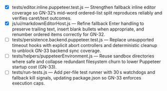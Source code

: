 - [x] tests/editor.inline.puppeteer.test.js — Strengthen fallback inline editor coverage so GN-32’s mid-word ordered-list split reproduces reliably and verifies caret/text outcomes.
- [x] js/ui/markdownEditorHost.js — Refine fallback Enter handling to preserve trailing text, insert blank bullets when appropriate, and renumber ordered items correctly for GN-32.
- [ ] tests/persistence.backend.puppeteer.test.js — Replace unsupported timeout hooks with explicit abort controllers and deterministic cleanup to unblock GN-33 backend sync coverage.
- [ ] tests/helpers/puppeteerEnvironment.js — Reuse sandbox directories where safe and collapse redundant filesystem churn to lower Puppeteer startup cost (GN-33).
- [ ] tests/run-tests.js — Add per-file test runner with 30 s watchdogs and fallback kill signals, updating package.json so GN-33 enforces execution caps.
